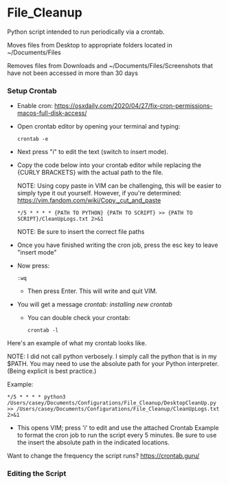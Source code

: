 # File_Cleanup

Python script intended to run periodically via a crontab.

Moves files from Desktop to appropriate folders located in ~/Documents/Files

Removes files from Downloads and ~/Documents/Files/Screenshots that have not been accessed in more than 30 days

### Setup Crontab

* Enable cron: https://osxdaily.com/2020/04/27/fix-cron-permissions-macos-full-disk-access/

* Open crontab editor by opening your terminal and typing:

  ```
  crontab -e
  ```

* Next press "i" to edit the text (switch to insert mode).

* Copy the code below into your crontab editor while replacing the {CURLY BRACKETS} with the actual path to the file.

  NOTE: Using copy paste in VIM can be challenging, this will be easier to simply type it out yourself. However, if you're determined: https://vim.fandom.com/wiki/Copy,_cut_and_paste

  ~~~
  */5 * * * * {PATH TO PYTHON} {PATH TO SCRIPT} >> {PATH TO SCRIPT}/CleanUpLogs.txt 2>&1
  ~~~

  NOTE: Be sure to insert the correct file paths

* Once you have finished writing the cron job, press the esc key to leave "insert mode"

* Now press:

  ```
  :wq
  ```
  * Then press Enter. This will write and quit VIM.

* You will get a message _crontab: installing new crontab_
  * You can double check your crontab:
    ```
    crontab -l
    ```

Here's an example of what my crontab looks like.

  NOTE: I did not call python verbosely. I simply call the python that is in my $PATH. You may need to use the absolute path for your Python interpreter. (Being explicit is best practice.)

Example:

~~~
*/5 * * * * python3 /Users/casey/Documents/Configurations/File_Cleanup/DesktopCleanUp.py >> /Users/casey/Documents/Configurations/File_Cleanup/CleanUpLogs.txt 2>&1
~~~

* This opens VIM; press 'i' to edit and use the attached Crontab Example to format the cron job to run the script every 5 minutes. Be sure to use the insert the absolute path in the indicated locations.

Want to change the frequency the script runs? https://crontab.guru/


### Editing the Script
